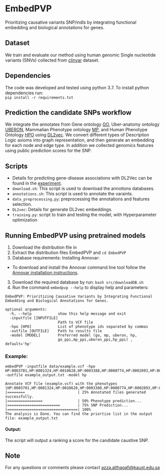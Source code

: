 # EmbedPVP
Prioritizing causative variants SNP/indls by integrating functional embedding and biological annotations for genes.

## Dataset
We train and evaluate our method using human genomic Single nucleotide variants (SNVs) collected from [clinvar](https://ftp.ncbi.nlm.nih.gov/pub/clinvar/vcf_GRCh37/) dataset.

## Dependencies
The code was developed and tested using python 3.7. To install python dependencies run:  
 `pip install -r requirements.txt`

## Prediction the candidate SNPs workflow
We integrate the annotates from Gene ontology [GO](http://geneontology.org/docs/download-go-annotations/), Uber-anatomy ontology
 [UBERON](https://www.ebi.ac.uk/ols/ontologies/uberon), Mammalian Phenotype ontology [MP](http://www.informatics.jax.org/vocab/mp_ontology), and Human Phenotype Ontology [HPO](https://hpo.jax.org/app/download/annotation) using [DL2vec](https://github.com/bio-ontology-research-group/DL2Vec). We convert different types of Description Logic axioms into graph representation, and then generate an embedding for each node and edge type. In addition we collected genomics features using public prediction scores for the SNP. 

## Scripts
- Details for predicting gene-disease associations with DL2Vec can be found in the [experiment](https://github.com/bio-ontology-research-group/DL2Vec/tree/master/Experiment).
- ``download.sh``: This script is used to download the annotions databases.
- ``annotations.sh``: This script is used to annotate the varaints.
- ``data_preprocessing.py``: preprocessing the annotations and features selection. 
- ``DL2vec``: Details for generate DL2vec embeddings.
- ``training.py``: script to train and testing the model, with Hyperparameter optimization

## Running EmbedPVP using pretrained models
1. Download the distribution file in []()
2. Extract the distribution files EmbedPVP and `cd EmbedPVP`
3. Database requirements: Installing Annovar: 
  - To download and install the Annovar command line tool follow the [Annovar installation instructions](https://annovar.openbioinformatics.org/en/latest/user-guide/download/).
3. Download the required database by run:  `bash src/downloadDB.sh`
4. Run the command `embedpvp --help` to display help and parameters:

```
EmbedPVP: Prioritizing Causative Variants by Integrating Functional Embedding and Biological Annotations for Genes.

optional arguments:
  -h, --help            show this help message and exit
  -inputfile [INPUTFILE]
                        Path to VCF file
  -hpo [HPO]            List of phenotype ids separated by commas
  -outfile [OUTFILE]    Path to results file
  -model [MODEL]        Preferred model (go, mp, uberon, hp,
                        go_ppi,mp_ppi,uberon_ppi,hp_ppi) , default='hp'
```

### Example:
    embedPVP -inputfile data/example.vcf -hpo HP:0003701,HP:0001324,HP:0010628,HP:0003388,HP:0000774,HP:0002093,HP:0000508,HP:0000218,HP:0000007  -outfile example_output.txt -model hp 

 ```   
 Annotate VCF file (example.vcf) with the phenotypes (HP:0003701,HP:0001324,HP:0010628,HP:0003388,HP:0000774,HP:0002093,HP:0000508,HP:0000218,HP:0000007)...
 |========                        | 25% Annotated files generated successfully.
 |================                | 50% Phenotype prediction...
 |========================        | 75% SNP Prediction...
 |================================| 100%
The analysis is Done. You can find the priortize list in the output file: example_output.txt 

```
#### Output:
The script will output a ranking a score for the candidate caustive SNP. 


## Note
For any questions or comments please contact azza.althagafi@kaust.edu.sa
